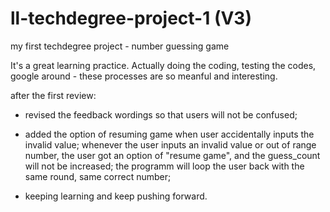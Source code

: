 # ll-techdegree-project-1 (V3)
 my first techdegree project - number guessing game


It's a great learning practice.
Actually doing the coding, testing the codes, google around - these processes are so meanful and interesting.

after the first review:

- revised the feedback wordings so that users will not be confused;

- added the option of resuming game when user accidentally inputs the invalid value;
whenever the user inputs an invalid value or out of range number, the user got an option of "resume game",
and the guess_count will not be increased; the programm will loop the user back with the same round, same correct number;

- keeping learning and keep pushing forward.



